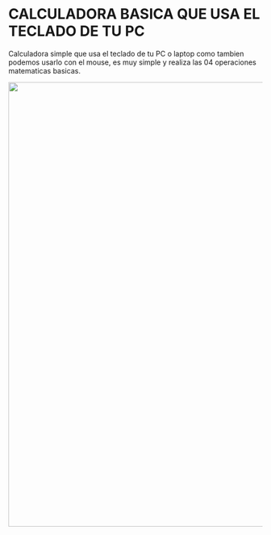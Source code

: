 # CALCULADORA BASICA QUE USA EL TECLADO DE TU PC

Calculadora simple que usa el teclado de tu PC o laptop como tambien podemos usarlo con el mouse, es muy simple y realiza las 04 operaciones matematicas basicas.
<p align="center">
<img src="https://github.com/juliochipa007/calculadora_simple/assets/28883216/a98de472-66bf-4043-a2a8-575c04d70998" width="880">

</p>
